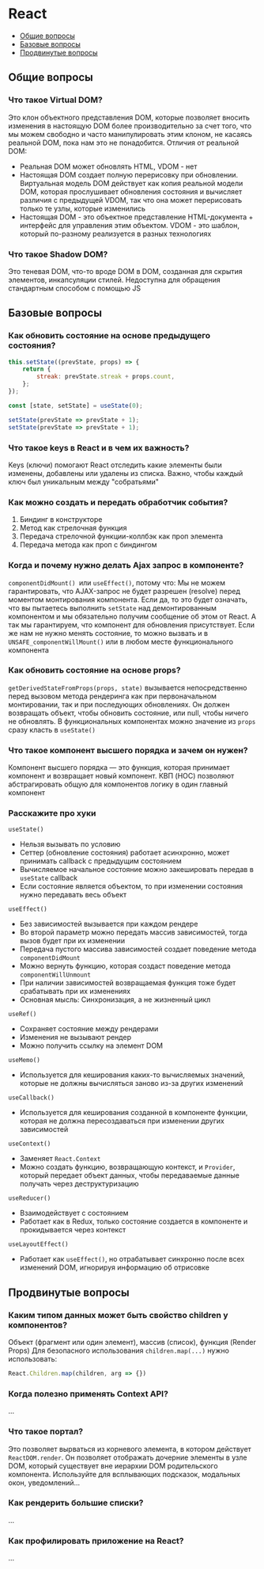 # React

- [Общие вопросы](#Общие-вопросы)
- [Базовые вопросы](#Базовые-вопросы)
- [Продвинутые вопросы](#Продвинутые-вопросы)

## Общие вопросы

### Что такое Virtual DOM?

Это клон объектного представления DOM, которые позволяет вносить изменения в настоящую
DOM более производительно за счет того, что мы можем свободно и часто манипулировать
этим клоном, не касаясь реальной DOM, пока нам это не понадобится.
Отличия от реальной DOM:
- Реальная DOM может обновлять HTML, VDOM - нет
- Настоящая DOM создает полную перерисовку при обновлении. Виртуальная модель DOM
  действует как копия реальной модели DOM, которая прослушивает обновления
  состояния и вычисляет различия с предыдущей VDOM, так что она может перерисовать
  только те узлы, которые изменились
- Настоящая DOM - это объектное представление HTML-документа + интерфейс для управления
  этим объектом. VDOM - это шаблон, который по-разному реализуется в разных технологиях


### Что такое Shadow DOM?

Это теневая DOM, что-то вроде DOM в DOM, созданная для скрытия элементов, инкапсуляции
стилей. Недоступна для обращения стандартным способом с помощью JS


## Базовые вопросы

### Как обновить состояние на основе предыдущего состояния?

```javascript
this.setState((prevState, props) => {
    return {
        streak: prevState.streak + props.count,
    };
});
```

```javascript
const [state, setState] = useState(0);

setState(prevState => prevState + 1);
setState(prevState => prevState + 1);
```


### Что такое keys в React и в чем их важность?

Keys (ключи) помогают React отследить какие элементы были изменены, добавлены или
удалены из списка.
Важно, чтобы каждый ключ был уникальным между "собратьями"


### Как можно создать и передать обработчик события?

1. Биндинг в конструкторе
2. Метод как стрелочная функция
3. Передача стрелочной функции-коллбэк как проп элемента
4. Передача метода как проп с биндингом


### Когда и почему нужно делать Ajax запрос в компоненте?

`componentDidMount() `или `useEffect()`, потому что:
Мы не можем гарантировать, что AJAX-запрос не будет разрешен (resolve) перед моментом
монтирования компонента. Если да, то это будет означать, что вы пытаетесь выполнить
`setState` над демонтированным компонентом и мы обязательно получим сообщение об этом
от React. А так мы гарантируем, что компонент для обновления присутствует.
Если же нам не нужно менять состояние, то можно вызвать и в `UNSAFE_componentWillMount()`
или в любом месте функционального компонента


### Как обновить состояние на основе props?

`getDerivedStateFromProps(props, state)` вызывается непосредственно перед вызовом метода
рендеринга как при первоначальном монтировании, так и при последующих обновлениях.
Он должен возвращать объект, чтобы обновить состояние, или null, чтобы ничего не обновлять.
В функциональных компонентах можно значение из `props` сразу класть в `useState()`


### Что такое компонент высшего порядка и зачем он нужен?

Компонент высшего порядка — это функция, которая принимает компонент и возвращает
новый компонент.
КВП (HOC) позволяют абстрагировать общую для компонентов логику в один главный компонент


### Расскажите про хуки

`useState()`

- Нельзя вызывать по условию
- Сеттер (обновление состояния) работает асинхронно, может принимать callback с предыдущим состоянием
- Вычисляемое начальное состояние можно закешировать передав в `useState` callback
- Если состояние является объектом, то при изменении состояния нужно передавать весь объект

`useEffect()`

- Без зависимостей вызывается при каждом рендере
- Во второй параметр можно передать массив зависимостей, тогда вызов будет при их изменении
- Передача пустого массива зависимостей создает поведение метода `componentDidMount`
- Можно вернуть функцию, которая создаст поведение метода `componentWillUnmount`
- При наличии зависимостей возвращаемая функция тоже будет срабатывать при их изменениях
- Основная мысль: Синхронизация, а не жизненный цикл

`useRef()`

- Сохраняет состояние между рендерами
- Изменения не вызывают рендер
- Можно получить ссылку на элемент DOM

`useMemo()`

- Используется для кеширования каких-то вычисляемых значений, которые не должны вычисляться заново
  из-за других изменений

`useCallback()`

- Используется для кеширования созданной в компоненте функции, которая не должна пересоздаваться
  при изменении других зависимостей

`useContext()`

- Заменяет `React.Context`
- Можно создать функцию, возвращающую контекст, и `Provider`, который передает объект данных, чтобы
  передаваемые данные получать через деструктуризацию

`useReducer()`

- Взаимодействует с состоянием
- Работает как в Redux, только состояние создается в компоненте и прокидывается через контекст

`useLayoutEffect()`

- Работает как `useEffect()`, но отрабатывает синхронно после всех изменений DOM, игнорируя
  информацию об отрисовке


## Продвинутые вопросы

### Каким типом данных может быть свойство children у компонентов?

Объект (фрагмент или один элемент), массив (список), функция (Render Props)
Для безопасного использования `children.map(...)` нужно использовать:

```javascript
React.Children.map(children, arg => {})
```


### Когда полезно применять Context API?

...


### Что такое портал?

Это позволяет вырваться из корневого элемента, в котором действует `ReactDOM.render`.
Он позволяет отображать дочерние элементы в узле DOM, который существует вне иерархии
DOM родительского компонента. Используйте для всплывающих подсказок, модальных окон,
уведомлений...


### Как рендерить большие списки?

...


### Как профилировать приложение на React?

...
